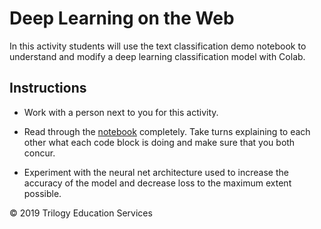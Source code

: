 # Deep Learning on the Web

In this activity students will use the text classification demo notebook to understand and modify a deep learning classification model with Colab. 

## Instructions

* Work with a person next to you for this activity. 

* Read through the [notebook](https://colab.research.google.com/github/tensorflow/docs/blob/r2.0rc/site/en/r2/tutorials/keras/basic_text_classification.ipynb) completely. Take turns explaining to each other what each code block is doing and make sure that you both concur. 

* Experiment with the neural net architecture used to increase the accuracy of the model and decrease loss to the maximum extent possible. 

© 2019 Trilogy Education Services